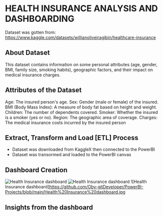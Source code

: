 # HEALTH INSURANCE ANALYSIS AND DASHBOARDING

Dataset was gotten from: https://www.kaggle.com/datasets/willianoliveiragibin/healthcare-insurance

## About Dataset
This dataset contains information on some personal attributes (age, gender, BMI, family size, smoking habits), geographic factors, and their impact on medical insurance charges. 


## Attributes of the Dataset
Age: The insured person's age.
Sex: Gender (male or female) of the insured.
BMI (Body Mass Index): A measure of body fat based on height and weight.
Children: The number of dependents covered.
Smoker: Whether the insured is a smoker (yes or no).
Region: The geographic area of coverage.
Charges: The medical insurance costs incurred by the insured person


## Extract, Transform and Load [ETL] Process
- Dataset was downloaded from KaggleX then connected to the PowerBI 
- Dataset was transormed and loaded to the PowerBI canvas

  
## Dashboard Creation
![Health Insurance dashboard](https://github.com/Oby-gitDeveloper/KaggleX/assets/69041949/bc967aec-59d7-460c-9e05-9be3aefd179d)
![Health Insurance dashboard](https://github.com/Oby-gitDeveloper/PowerBI-Projects/assets/69041949/7c9a11ec-7aed-49ce-9789-ac7735a18915)
![Health Insurance dashboard]https://github.com/Oby-gitDeveloper/PowerBI-Projects/blob/main/Health%20Insurance%20dashboard.jpg


## Insights from the dashboard



